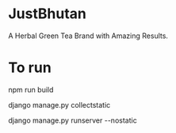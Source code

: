 # JustBhutan
A Herbal Green Tea Brand with Amazing Results.

# To run

npm run build

django manage.py collectstatic

django manage.py runserver --nostatic
